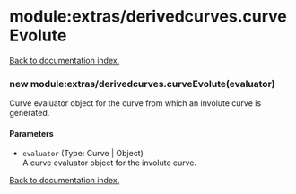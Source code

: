 # module:extras/derivedcurves.curveEvolute

[Back to documentation index.](index.md)

<a name='extras_derivedcurves.curveEvolute'></a>
### new module:extras/derivedcurves.curveEvolute(evaluator)

Curve evaluator object for the curve from which an involute curve
is generated.

#### Parameters

* `evaluator` (Type: Curve | Object)<br>A curve evaluator object for the involute curve.

[Back to documentation index.](index.md)
